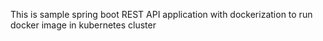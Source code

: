 This is sample spring boot REST API application with dockerization to run docker image in kubernetes cluster
